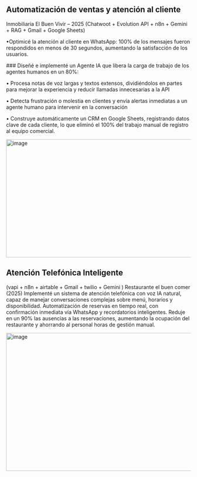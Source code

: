 ## Automatización de ventas y atención al cliente
Inmobiliaria El Buen Vivir – 2025
(Chatwoot + Evolution API + n8n + Gemini + RAG + Gmail + Google Sheets)

<p>•Optimicé la atención al cliente en WhatsApp: 100% de los mensajes fueron respondidos en menos de 30 segundos, aumentando la satisfacción de los usuarios. </p> 
### Diseñé e implementé un Agente IA que libera la carga de trabajo de los agentes humanos en un 80%:
<p> • Procesa notas de voz largas y textos extensos, dividiéndolos en partes para mejorar la experiencia y reducir llamadas innecesarias a la API  </p>
<p>• Detecta frustración o molestia en clientes y envía alertas inmediatas a un agente humano para intervenir en la conversación </p>
<p>•	Construye automáticamente un CRM en Google Sheets, registrando datos clave de cada cliente, lo que eliminó el 100% del trabajo manual de registro al equipo comercial. </p>

<img width="1206" height="321" alt="image" src="https://github.com/user-attachments/assets/04175c07-9d43-4f29-9d53-2a3ff331e8e9" />

## Atención Telefónica Inteligente
(vapi + n8n + airtable + Gmail + twilio + Gemini )
Restaurante el buen comer (2025)
Implementé un sistema de atención telefónica con voz IA natural, capaz de manejar conversaciones complejas sobre menú, horarios y disponibilidad.
Automatización de reservas en tiempo real, con confirmación inmediata vía WhatsApp y recordatorios inteligentes.
Reduje en un 90% las ausencias a las reservaciones, aumentando la ocupación del restaurante y ahorrando al personal horas de gestión manual.

<img width="994" height="375" alt="image" src="https://github.com/user-attachments/assets/2a195ee3-f3cd-4efe-8dd0-da7c1454c6c2" />




